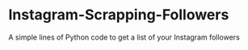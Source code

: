 # Instagram-Scrapping-Followers
A simple lines of Python code to get a list of your Instagram followers
